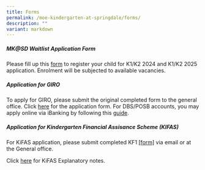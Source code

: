 ```yaml
---
title: Forms
permalink: /moe-kindergarten-at-springdale/forms/
description: ""
variant: markdown
---
```

##### MK@SD Waitlist Application Form
Please fill up this [form](https://form.gov.sg/65c077721796ee8341890b49)  to register your child for K1/K2 2024 and K1/K2 2025 application. Enrolment will be subjected to available vacancies.

##### **Application for GIRO**
To apply for GIRO, please submit the original completed form to the general office. Click [here](/files/GIRO%20for%20payment%20of%20MK%20fee%20non-DBSPOSBacct.pdf) for the application form. For DBS/POSB accounts, you may apply online via iBanking by following this [guide](/files/Steps%20to%20apply%20GIRO%20online%20for%20DBS%20and%20POSB%20accounts.pdf).

##### **Application for Kindergarten Financial Assisance Scheme (KIFAS)**
For KiFAS application, please submit completed KF1 [[form]](/files/KF1___KiFAS_Application_2025.pdf) via email or at the General office.

Click [here](/files/KiFAS%20Explanatory%20Notes%20(1%20Jan%202022).pdf) for KiFAS Explanatory notes.